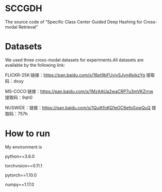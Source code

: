 # SCCGDH
The source code of “Specific Class Center Guided Deep Hashing for Cross-modal Retrieval” 
# Datasets
We used three cross-modal datasets for experiments.All datasets are available by the following link:

FLICKR-25K:链接：https://pan.baidu.com/s/16pt9bFUvivSJyn4lsikzYg  提取码：douy

MS-COCO:链接：https://pan.baidu.com/s/1MzAAUa2waCRP7u3mVKZrnw  提取码：9qh0

NUSWIDE：链接：https://pan.baidu.com/s/1QuiKfoKQ1eOC6efoGxwQuQ 提取码：757h

# How to run
My environment is

python==3.6.0 

torchvision==0.11.1

pytorch==1.10.0  

numpy==1.17.0
